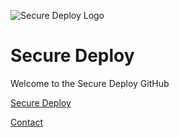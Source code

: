 ![Secure Deploy Logo](https://securedeploy.uk/assets/logo.png)


# Secure Deploy

Welcome to the Secure Deploy GitHub

[Secure Deploy](https://securedeploy.uk/)

[Contact](mailto:contact@securedeploy.uk)
